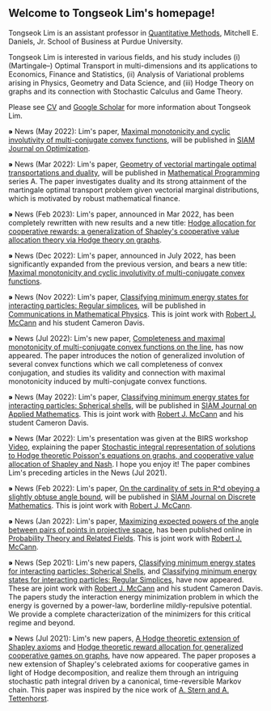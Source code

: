 ## Welcome to Tongseok Lim's homepage!

Tongseok Lim is an assistant professor in [Quantitative Methods](https://krannert.purdue.edu/directory/view.php?search=FacArea&FacAreaList=61), Mitchell E. Daniels, Jr. School of Business at Purdue University.

Tongseok Lim is interested in various fields, and his study includes (i) (Martingale–) Optimal Transport in multi-dimensions and its applications to Economics, Finance and Statistics, (ii) Analysis of Variational problems arising in Physics, Geometry and Data Science, and (iii) Hodge Theory on graphs and its connection with Stochastic Calculus and Game Theory. 

Please see [CV](https://tlim0213.github.io/folder/TLIM_CV.pdf) and [Google Scholar](https://scholar.google.com/citations?user=n-Qz1vgAAAAJ&hl=en) for more information about Tongseok Lim.


⁍ News (May 2022): Lim's paper, [Maximal monotonicity and cyclic involutivity of multi-conjugate convex functions](https://tlim0213.github.io/folder/papers/MMconvexanalysis2.pdf), will be published in [SIAM Journal on Optimization]([https://www.springer.com/journal/10107](https://www.siam.org/publications/journals/siam-journal-on-optimization-siopt)).

⁍ News (Mar 2022): Lim's paper, [Geometry of vectorial martingale optimal transportations and duality](https://tlim0213.github.io/folder/papers/VMOT.pdf), will be published in [Mathematical Programming](https://www.springer.com/journal/10107) series A. The paper investigates duality and its strong attainment of the martingale optimal transport problem given vectorial marginal distributions, which is motivated by robust mathematical finance.

⁍ News (Feb 2023): Lim's paper, announced in Mar 2022, has been completely rewritten with new results and a new title: [Hodge allocation for cooperative rewards: a generalization of Shapley's cooperative value allocation theory via Hodge theory on graphs](https://tlim0213.github.io/folder/papers/GeneralShapleyTheory.pdf).

⁍ News (Dec 2022): Lim's paper, announced in July 2022, has been significantly expanded from the previous version, and bears a new title: [Maximal monotonicity and cyclic involutivity of multi-conjugate convex functions](https://tlim0213.github.io/folder/papers/MMconvexanalysis2.pdf).

⁍ News (Nov 2022): Lim's paper, [Classifying minimum energy states for interacting particles: Regular simplices](https://tlim0213.github.io/folder/papers/Simplex.pdf), will be published in [Communications in Mathematical Physics](https://www.springer.com/journal/220). This is joint work with [Robert J. McCann](http://www.math.toronto.edu/mccann/) and his student Cameron Davis.

⁍ News (Jul 2022): Lim's new paper, [Completeness and maximal monotonicity of multi-conjugate convex functions on the line](https://tlim0213.github.io/folder/papers/MMconvexanalysis.pdf), has now appeared. The paper introduces the notion of generalized involution of several convex functions which we call completeness of convex conjugation, and studies its validity and connection with maximal monotonicity induced by multi-conjugate convex functions.

⁍ News (May 2022): Lim's paper, [Classifying minimum energy states for interacting particles: Spherical shells](https://arxiv.org/pdf/2107.11718.pdf), will be published in [SIAM Journal on Applied Mathematics](https://www.siam.org/publications/journals/siam-journal-on-applied-mathematics-siap). This is joint work with [Robert J. McCann](http://www.math.toronto.edu/mccann/) and his student Cameron Davis.

⁍ News (Mar 2022): Lim's presentation was given at the BIRS workshop [Video](http://www.birs.ca/events/2022/5-day-workshops/22w5166/videos/watch/202203211443-Lim.html), explaining the paper [Stochastic integral representation of solutions to Hodge theoretic Poisson's equations on graphs, and cooperative value allocation of Shapley and Nash](https://tlim0213.github.io/folder/papers/PoissonHodgegraph.pdf). I hope you enjoy it! The paper combines Lim's preceding articles in the News (Jul 2021).

⁍ News (Feb 2022): Lim's paper, [On the cardinality of sets in R^d obeying a slightly obtuse angle bound](https://arxiv.org/pdf/2007.13871.pdf), will be published in [SIAM Journal on Discrete Mathematics](https://www.siam.org/publications/journals/siam-journal-on-discrete-mathematics-sidma). This is joint work with [Robert J. McCann](http://www.math.toronto.edu/mccann/).

⁍ News (Jan 2022): Lim's paper, [Maximizing expected powers of the angle between pairs of points in projective space](https://rdcu.be/cFHnR), has been published online in [Probability Theory and Related Fields](https://www.springer.com/journal/440). This is joint work with [Robert J. McCann](http://www.math.toronto.edu/mccann/).

⁍ News (Sep 2021): Lim's new papers, [Classifying minimum energy states for interacting particles: Spherical Shells](http://www.math.toronto.edu/mccann/papers/SphericalShell.pdf), and [Classifying minimum energy states for interacting particles: Regular Simplices](http://www.math.toronto.edu/mccann/papers/Simplices.pdf), have now appeared. These are joint work with [Robert J. McCann](http://www.math.toronto.edu/mccann/) and his student Cameron Davis. The papers study the interaction energy minimization problem in which the energy is governed by a power-law, borderline mildly-repulsive potential. We provide a complete characterization of the minimizers for this critical regime and beyond.

⁍ News (Jul 2021): Lim's new papers, [A Hodge theoretic extension of Shapley axioms](https://tlim0213.github.io/folder/papers/ShapleyAxioms.pdf) and  [Hodge theoretic reward allocation for generalized cooperative games on graphs](https://tlim0213.github.io/folder/papers/ShapleyGeneralGraph.pdf), have now appeared. The paper proposes a new extension of Shapley's celebrated axioms for cooperative games in light of Hodge decomposition, and realize them through an intriguing stochastic path integral driven by a canonical, time-reversible Markov chain. This paper was inspired by the nice work of [A. Stern and A. Tettenhorst](https://arxiv.org/abs/1709.08318).


